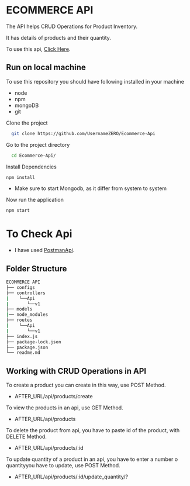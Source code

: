 # ECOMMERCE API

The API helps CRUD Operations for Product Inventory.

It has details of products and their quantity.

To use this api, [Click Here](https://ecommerce-api-vamsi.herokuapp.com/).

## Run on local machine

To use this repository you should have following
installed in your machine

- node
- npm
- mongoDB
- git

Clone the project

```bash
  git clone https://github.com/UsernameZERO/Ecommerce-Api
```

Go to the project directory

```bash
  cd Ecommerce-Api/

```

Install Dependencies

```bash
npm install
```

- Make sure to start Mongodb, as it differ from system to system

Now run the application

```bash
npm start
```

# To Check Api

- I have used [PostmanApi](https://www.postman.com/postman/workspace/postman-public-workspace/documentation/12959542-c8142d51-e97c-46b6-bd77-52bb66712c9a).

## Folder Structure

```bash
ECOMMERCE API
├── configs
├── controllers
|    └──Api
|       └──v1
├── models
|── node_modules
├── routes
|    └──Api
|       └──v1
├── index.js
├── package-lock.json
├── package.json
└── readme.md
```

## Working with CRUD Operations in API

To create a product you can create in this way, use POST Method.

- AFTER_URL/api/products/create

To view the products in an api, use GET Method.

- AFTER_URL/api/products

To delete the product from api, you have to paste id of the product, with DELETE Method.

- AFTER_URL/api/products/:id

To update quantity of a product in an api, you have to enter a number o quantityyou have to update, use POST Method.

- AFTER_URL/api/products/:id/update_quantity/?
